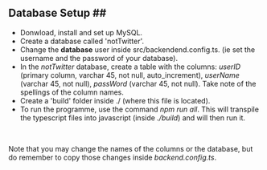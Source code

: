 
## Database Setup ##<br>
- Donwload, install and set up MySQL.
- Create a database called 'notTwitter'.
- Change the **database** user inside src/backendend.config.ts. (ie set the username and the password of your database).
- In the *notTwitter* database, create a table with the columns: *userID* (primary column, varchar 45, not null, auto_increment), *userName* (varchar 45, not null), *passWord* (varchar 45, not null). Take note of the spellings of the column names. 
- Create a 'build' folder inside ./ (where this file is located).
- To run the programme, use the command *npm run all*. This will transpile the typescript files into javascript (inside *./build*) and will then run it. 

<br>

Note that you may change the names of the columns or the database, but do remember to copy those changes inside *backend.config.ts*.
